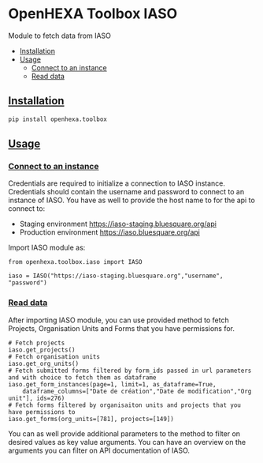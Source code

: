 
# OpenHEXA Toolbox IASO

Module to fetch data from IASO 

* [Installation](#installation)
* [Usage](#usage)
	* [Connect to an instance](#connect-to-an-instance)
	* [Read data](#read-data)

## [Installation](#)

``` sh
pip install openhexa.toolbox
```

## [Usage](#)

### [Connect to an instance](#)
Credentials are required to initialize a connection to IASO instance. Credentials should contain the username and 
password to connect to an instance of IASO. You have as well to provide the host name to for the api to connect to:
* Staging environment https://iaso-staging.bluesquare.org/api
* Production environment https://iaso.bluesquare.org/api

Import IASO module as:
```
from openhexa.toolbox.iaso import IASO

iaso = IASO("https://iaso-staging.bluesquare.org","username", "password")
```

### [Read data](#)
After importing IASO module, you can use provided method to fetch Projects, Organisation Units and Forms that you have 
permissions for.  
```
# Fetch projects 
iaso.get_projects()
# Fetch organisation units 
iaso.get_org_units()
# Fetch submitted forms filtered by form_ids passed in url parameters and with choice to fetch them as dataframe
iaso.get_form_instances(page=1, limit=1, as_dataframe=True, 
	dataframe_columns=["Date de création","Date de modification","Org unit"], ids=276)
# Fetch forms filtered by organisaiton units and projects that you have permissions to
iaso.get_forms(org_units=[781], projects=[149])
```

You can as well provide additional parameters to the method to filter on desired values as key value arguments. 
You can have an overview on the arguments you can filter on API documentation of IASO. 



